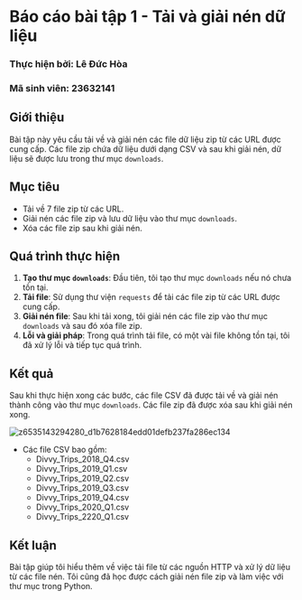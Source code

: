# Báo cáo bài tập 1 - Tải và giải nén dữ liệu

### Thực hiện bởi: Lê Đức Hòa
### Mã sinh viên: 23632141

## Giới thiệu
Bài tập này yêu cầu tải về và giải nén các file dữ liệu zip từ các URL được cung cấp. Các file zip chứa dữ liệu dưới dạng CSV và sau khi giải nén, dữ liệu sẽ được lưu trong thư mục `downloads`.

## Mục tiêu
- Tải về 7 file zip từ các URL.
- Giải nén các file zip và lưu dữ liệu vào thư mục `downloads`.
- Xóa các file zip sau khi giải nén.

## Quá trình thực hiện

1. **Tạo thư mục `downloads`**: Đầu tiên, tôi tạo thư mục `downloads` nếu nó chưa tồn tại.
2. **Tải file**: Sử dụng thư viện `requests` để tải các file zip từ các URL được cung cấp.
3. **Giải nén file**: Sau khi tải xong, tôi giải nén các file zip vào thư mục `downloads` và sau đó xóa file zip.
4. **Lỗi và giải pháp**: Trong quá trình tải file, có một vài file không tồn tại, tôi đã xử lý lỗi và tiếp tục quá trình.

## Kết quả
Sau khi thực hiện xong các bước, các file CSV đã được tải về và giải nén thành công vào thư mục `downloads`. Các file zip đã được xóa sau khi giải nén xong.

  
![z6535143294280_d1b7628184edd01defb237fa286ec134](https://github.com/user-attachments/assets/24acb830-c905-4c52-964d-4e7fc0a329f8)


- Các file CSV bao gồm:
  - Divvy_Trips_2018_Q4.csv
  - Divvy_Trips_2019_Q1.csv
  - Divvy_Trips_2019_Q2.csv
  - Divvy_Trips_2019_Q3.csv
  - Divvy_Trips_2019_Q4.csv
  - Divvy_Trips_2020_Q1.csv
  - Divvy_Trips_2220_Q1.csv

## Kết luận
Bài tập giúp tôi hiểu thêm về việc tải file từ các nguồn HTTP và xử lý dữ liệu từ các file nén. Tôi cũng đã học được cách giải nén file zip và làm việc với thư mục trong Python.
